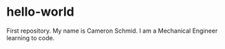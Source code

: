 # hello-world
First repository.
My name is Cameron Schmid.  I am a Mechanical Engineer learning to code.
